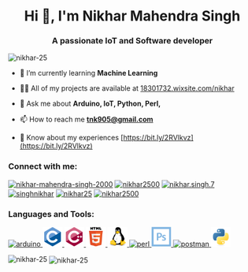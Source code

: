 <h1 align="center">Hi 👋, I'm Nikhar Mahendra Singh</h1>
<h3 align="center">A passionate IoT and Software developer</h3>

<p align="left"> <img src="https://komarev.com/ghpvc/?username=nikhar-25&label=Profile%20views&color=0e75b6&style=flat" alt="nikhar-25" /> </p>

- 🌱 I’m currently learning **Machine Learning**

- 👨‍💻 All of my projects are available at [18301732.wixsite.com/nikhar](https://18301732.wixsite.com/nikhar)

- 💬 Ask me about **Arduino, IoT, Python, Perl,**

- 📫 How to reach me **tnk905@gmail.com**

- 📄 Know about my experiences [https://bit.ly/2RVlkvz](https://bit.ly/2RVlkvz)

<h3 align="left">Connect with me:</h3>
<p align="left">
<a href="https://linkedin.com/in/nikhar-mahendra-singh-2000" target="blank"><img align="center" src="https://raw.githubusercontent.com/rahuldkjain/github-profile-readme-generator/master/src/images/icons/Social/linked-in-alt.svg" alt="nikhar-mahendra-singh-2000" height="30" width="40" /></a>
<a href="https://stackoverflow.com/users/nikhar2500" target="blank"><img align="center" src="https://raw.githubusercontent.com/rahuldkjain/github-profile-readme-generator/master/src/images/icons/Social/stack-overflow.svg" alt="nikhar2500" height="30" width="40" /></a>
<a href="https://fb.com/nikhar.singh.7" target="blank"><img align="center" src="https://raw.githubusercontent.com/rahuldkjain/github-profile-readme-generator/master/src/images/icons/Social/facebook.svg" alt="nikhar.singh.7" height="30" width="40" /></a>
<a href="https://instagram.com/singhnikhar" target="blank"><img align="center" src="https://raw.githubusercontent.com/rahuldkjain/github-profile-readme-generator/master/src/images/icons/Social/instagram.svg" alt="singhnikhar" height="30" width="40" /></a>
<a href="https://www.hackerrank.com/nikhar25" target="blank"><img align="center" src="https://raw.githubusercontent.com/rahuldkjain/github-profile-readme-generator/master/src/images/icons/Social/hackerrank.svg" alt="nikhar25" height="30" width="40" /></a>
<a href="https://auth.geeksforgeeks.org/user/nikhar2500" target="blank"><img align="center" src="https://raw.githubusercontent.com/rahuldkjain/github-profile-readme-generator/master/src/images/icons/Social/geeks-for-geeks.svg" alt="nikhar2500" height="30" width="40" /></a>
</p>

<h3 align="left">Languages and Tools:</h3>
<p align="left"> <a href="https://www.arduino.cc/" target="_blank"> <img src="https://cdn.worldvectorlogo.com/logos/arduino-1.svg" alt="arduino" width="40" height="40"/> </a> <a href="https://www.cprogramming.com/" target="_blank"> <img src="https://raw.githubusercontent.com/devicons/devicon/master/icons/c/c-original.svg" alt="c" width="40" height="40"/> </a> <a href="https://www.w3schools.com/cpp/" target="_blank"> <img src="https://raw.githubusercontent.com/devicons/devicon/master/icons/cplusplus/cplusplus-original.svg" alt="cplusplus" width="40" height="40"/> </a> <a href="https://www.w3.org/html/" target="_blank"> <img src="https://raw.githubusercontent.com/devicons/devicon/master/icons/html5/html5-original-wordmark.svg" alt="html5" width="40" height="40"/> </a> <a href="https://www.linux.org/" target="_blank"> <img src="https://raw.githubusercontent.com/devicons/devicon/master/icons/linux/linux-original.svg" alt="linux" width="40" height="40"/> </a> <a href="https://www.perl.org/" target="_blank"> <img src="https://api.iconify.design/logos-perl.svg" alt="perl" width="40" height="40"/> </a> <a href="https://www.photoshop.com/en" target="_blank"> <img src="https://raw.githubusercontent.com/devicons/devicon/master/icons/photoshop/photoshop-line.svg" alt="photoshop" width="40" height="40"/> </a> <a href="https://postman.com" target="_blank"> <img src="https://www.vectorlogo.zone/logos/getpostman/getpostman-icon.svg" alt="postman" width="40" height="40"/> </a> <a href="https://www.python.org" target="_blank"> <img src="https://raw.githubusercontent.com/devicons/devicon/master/icons/python/python-original.svg" alt="python" width="40" height="40"/> </a> </p>

<p><img align="left" src="https://github-readme-stats.vercel.app/api/top-langs?username=nikhar-25&show_icons=true&locale=en&layout=compact" alt="nikhar-25" /></p>

<p>&nbsp;<img align="center" src="https://github-readme-stats.vercel.app/api?username=nikhar-25&show_icons=true&locale=en" alt="nikhar-25" /></p>
